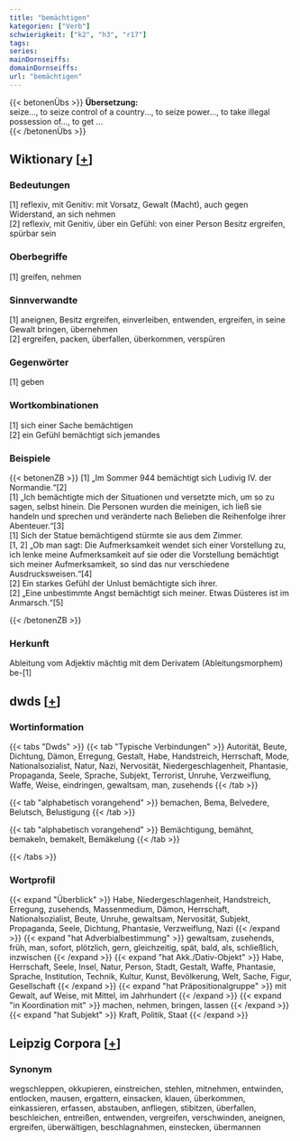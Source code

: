 ```yaml
---
title: "bemächtigen"
kategorien: ["Verb"]
schwierigkeit: ["k2", "h3", "r17"]
tags:
series:
mainDornseiffs:
domainDornseiffs:
url: "bemächtigen"
---
```


{{< betonenÜbs >}}
**Übersetzung:**  
seize..., to seize control of a country..., to seize power..., to take illegal possession of..., to get ...  
{{< /betonenÜbs >}}

## Wiktionary [[+](https://de.wiktionary.org/wiki/bemächtigen)]

### Bedeutungen
[1] reflexiv, mit Genitiv: mit Vorsatz, Gewalt (Macht), auch gegen Widerstand, an sich nehmen  
[2] reflexiv, mit Genitiv, über ein Gefühl: von einer Person Besitz ergreifen, spürbar sein  

### Oberbegriffe
[1] greifen, nehmen  

### Sinnverwandte
[1] aneignen, Besitz ergreifen, einverleiben, entwenden, ergreifen, in seine Gewalt bringen, übernehmen  
[2] ergreifen, packen, überfallen, überkommen, verspüren  

### Gegenwörter
[1] geben  

### Wortkombinationen
[1] sich einer Sache bemächtigen  
[2] ein Gefühl bemächtigt sich jemandes  

### Beispiele
{{< betonenZB >}}
[1] „Im Sommer 944 bemächtigt sich Ludivig IV. der Normandie.“[2]  
[1] „Ich bemächtigte mich der Situationen und versetzte mich, um so zu sagen, selbst hinein. Die Personen wurden die meinigen, ich ließ sie handeln und sprechen und veränderte nach Belieben die Reihenfolge ihrer Abenteuer.“[3]  
[1] Sich der Statue bemächtigend stürmte sie aus dem Zimmer.  
[1, 2] „Ob man sagt: Die Aufmerksamkeit wendet sich einer Vorstellung zu, ich lenke meine Aufmerksamkeit auf sie oder die Vorstellung bemächtigt sich meiner Aufmerksamkeit, so sind das nur verschiedene Ausdrucksweisen.“[4]  
[2] Ein starkes Gefühl der Unlust bemächtigte sich ihrer.  
[2] „Eine unbestimmte Angst bemächtigt sich meiner. Etwas Düsteres ist im Anmarsch.“[5]  

{{< /betonenZB >}}
### Herkunft
Ableitung vom Adjektiv mächtig mit dem Derivatem (Ableitungsmorphem) be-[1]  



## dwds [[+](https://www.dwds.de/wb/bemächtigen)]

### Wortinformation
{{< tabs "Dwds" >}}
{{< tab "Typische Verbindungen" >}}
Autorität, Beute, Dichtung, Dämon, Erregung, Gestalt, Habe, Handstreich, Herrschaft, Mode, Nationalsozialist, Natur, Nazi, Nervosität, Niedergeschlagenheit, Phantasie, Propaganda, Seele, Sprache, Subjekt, Terrorist, Unruhe, Verzweiflung, Waffe, Weise, eindringen, gewaltsam, man, zusehends
{{< /tab >}}

{{< tab "alphabetisch vorangehend" >}}
bemachen, Bema, Belvedere, Belutsch, Belustigung
{{< /tab >}}

{{< tab "alphabetisch vorangehend" >}}
Bemächtigung, bemähnt, bemakeln, bemakelt, Bemäkelung
{{< /tab >}}

{{< /tabs >}}

### Wortprofil
{{< expand "Überblick" >}} Habe, Niedergeschlagenheit, Handstreich, Erregung, zusehends, Massenmedium, Dämon, Herrschaft, Nationalsozialist, Beute, Unruhe, gewaltsam, Nervosität, Subjekt, Propaganda, Seele, Dichtung, Phantasie, Verzweiflung, Nazi {{< /expand >}}
{{< expand "hat Adverbialbestimmung" >}} gewaltsam, zusehends, früh, man, sofort, plötzlich, gern, gleichzeitig, spät, bald, als, schließlich, inzwischen {{< /expand >}}
{{< expand "hat Akk./Dativ-Objekt" >}} Habe, Herrschaft, Seele, Insel, Natur, Person, Stadt, Gestalt, Waffe, Phantasie, Sprache, Institution, Technik, Kultur, Kunst, Bevölkerung, Welt, Sache, Figur, Gesellschaft {{< /expand >}}
{{< expand "hat Präpositionalgruppe" >}} mit Gewalt, auf Weise, mit Mittel, im Jahrhundert {{< /expand >}}
{{< expand "in Koordination mit" >}} machen, nehmen, bringen, lassen {{< /expand >}}
{{< expand "hat Subjekt" >}} Kraft, Politik, Staat {{< /expand >}}

## Leipzig Corpora [[+](https://corpora.uni-leipzig.de/en/res?word=bemächtigen&corpusId=deu_newscrawl-public_2018)]


### Synonym
wegschleppen, okkupieren, einstreichen, stehlen, mitnehmen, entwinden, entlocken, mausen, ergattern, einsacken, klauen, überkommen, einkassieren, erfassen, abstauben, anfliegen, stibitzen, überfallen, beschleichen, entreißen, entwenden, vergreifen, verschwinden, aneignen, ergreifen, überwältigen, beschlagnahmen, einstecken, übermannen

